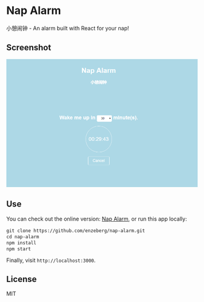 # Nap Alarm
小憩闹钟 - An alarm built with React for your nap!

## Screenshot
<img src='./screenshots/nap-alarm.png'>

## Use
You can check out the online version: [Nap Alarm](https://enzeberg.github.io/nap-alarm/), or run this app locally:

    git clone https://github.com/enzeberg/nap-alarm.git
    cd nap-alarm
    npm install
    npm start

Finally, visit `http://localhost:3000`.

## License
MIT
